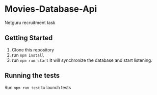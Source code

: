 # Movies-Database-Api

Netguru recruitment task

## Getting Started

1. Clone this repository
2. run `npm install`
3. run `npm run start` It will synchronize the database and start listening.

## Running the tests

Run `npm run test` to launch tests
